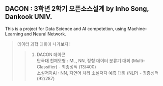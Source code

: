 ## DACON : 3학년 2학기 오픈소스설계 by Inho Song, Dankook UNIV.<br>
This is a project for  Data Science and AI competetion, using Machine-Learning and Neural Network.

> 데이터 과학 대회에 나가보자! 
>	> 1. DACON 데이콘 <br>
단국대 천체모형 : ML, NN, 정형 데이터 분류기 대회 (Multi-Classifier) - 최종성적 (13/400)<br>
소설저자AI : NN, 자연어 처리 소설저자 예측 대회 (NLP) - 최종성적 (92/287)<br>
